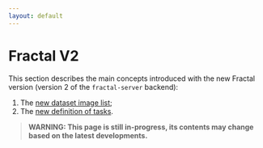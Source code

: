 ```yaml
---
layout: default
---
```


# Fractal V2

This section describes the main concepts introduced with the new Fractal version (version 2 of the `fractal-server` backend):

1. The [new dataset image list](./image_list.md);
2. The [new definition of tasks](./tasks.md).

> **WARNING: This page is still in-progress, its contents may change based on the latest developments.**